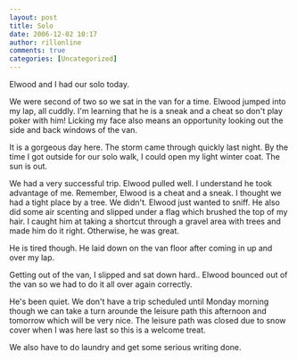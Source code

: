 ```yaml
---
layout: post
title: Solo
date: 2006-12-02 10:17
author: rillonline
comments: true
categories: [Uncategorized]
---
```

<p>Elwood and I had our solo today.
<p>We were second of two so we sat in the van for a time. Elwood jumped into my lap, all cuddly. I'm learning that he is a sneak and a cheat so don't play poker with him! Licking my face also means an opportunity looking out the side and back windows of the van.
<p>It is a gorgeous day here. The storm came through quickly last night. By the time I got outside for our solo walk, I could open my light winter coat. The sun is out.
<p>We had a very successful trip. Elwood pulled well. I understand he took advantage of me. Remember, Elwood is a cheat and a sneak. I thought we had a tight place by a tree. We didn't. Elwood just wanted to sniff. He also did some air scenting and slipped under a flag which brushed the top of my hair. I caught him at taking a shortcut through a gravel area with trees and made him do it right. Otherwise, he was great. 
<p>He is tired though. He laid down on the van floor after coming in up and over my lap.
<p>Getting out of the van, I slipped and sat down hard.. Elwood bounced out of the van so we had to do it all over again correctly.
<p>He's been quiet. We don't have a trip scheduled until Monday morning though we can take a turn arounde the leisure path this afternoon and tomorrow which will be very nice. The leisure path was closed due to snow cover when I was here last so this is a welcome treat.
<p>We also have to do laundry and get some serious writing done.
